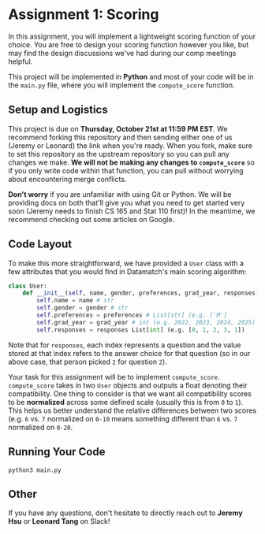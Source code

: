 # Assignment 1: Scoring

In this assignment, you will implement a lightweight scoring function of your choice. You are free to design your scoring function however you like, but may find the design discussions we've had during our comp meetings helpful. 

This project will be implemented in **Python** and most of your code will be in the `main.py` file, where you will implement the `compute_score` function.

## Setup and Logistics
This project is due on **Thursday, October 21st at 11:59 PM EST**. We recommend forking this repository and then sending either one of us (Jeremy or Leonard) the link when you're ready. When you fork, make sure to set this repository as the upstream repository so you can pull any changes we make. **We will not be making any changes to `compute_score`** so if you only write code within that function, you can pull without worrying about encountering merge conflicts.

**Don't worry** if you are unfamiliar with using Git or Python. We will be providing docs on both that'll give you what you need to get started very soon (Jeremy needs to finish CS 165 and Stat 110 first)! In the meantime, we recommend checking out some articles on Google.

## Code Layout
To make this more straightforward, we have provided a `User` class with a few attributes that you would find in Datamatch's main scoring algorithm:
```python
class User:
    def __init__(self, name, gender, preferences, grad_year, responses):
        self.name = name # str
        self.gender = gender # str
        self.preferences = preferences # List[str] (e.g. ['M']
        self.grad_year = grad_year # int (e.g. 2022, 2023, 2024, 2025)
        self.responses = responses List[int] (e.g. [0, 1, 2, 3, 1])
```
Note that for  `responses`, each index represents a question and the value stored at that index refers to the answer choice for that question (so in our above case, that person picked `2` for question `2`).

Your task for this assignment will be to implement `compute_score`. `compute_score` takes in two `User` objects and outputs a float denoting their compatibility. One thing to consider is that we want all compatibility scores to be **normalized** across some defined scale (usually this is from `0` to `1`). This helps us better understand the relative differences between two scores (e.g. `6` vs. `7` normalized on `0-10` means something different than `6` vs. `7` normalized on `0-20`.

## Running Your Code
```python3 main.py```

## Other
If you have any questions, don't hesitate to directly reach out to **Jeremy Hsu** or **Leonard Tang** on Slack!

